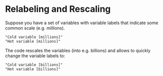 # Relabeling and Rescaling
Suppose you have a set of variables with variable labels that indicate some common scale (e.g. millions).

    "Cold variable [millions]"
    "Hot variable [millions]"

The code rescales the variables (into e.g. billions) and allows to quickly change the variable labels to:

    "Cold variable [billions]"
    "Hot variable [billions]"
